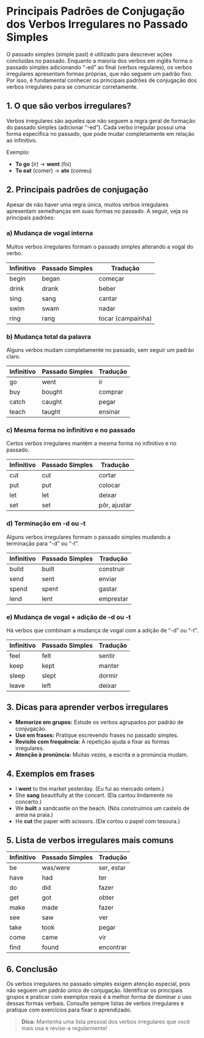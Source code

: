 
# Principais Padrões de Conjugação dos Verbos Irregulares no Passado Simples

O passado simples (simple past) é utilizado para descrever ações concluídas no passado. Enquanto a maioria dos verbos em inglês forma o passado simples adicionando “-ed” ao final (verbos regulares), os verbos irregulares apresentam formas próprias, que não seguem um padrão fixo. Por isso, é fundamental conhecer os principais padrões de conjugação dos verbos irregulares para se comunicar corretamente.

## 1. O que são verbos irregulares?

Verbos irregulares são aqueles que não seguem a regra geral de formação do passado simples (adicionar “-ed”). Cada verbo irregular possui uma forma específica no passado, que pode mudar completamente em relação ao infinitivo.

Exemplo:
- **To go** (ir) → **went** (foi)
- **To eat** (comer) → **ate** (comeu)

## 2. Principais padrões de conjugação

Apesar de não haver uma regra única, muitos verbos irregulares apresentam semelhanças em suas formas no passado. A seguir, veja os principais padrões:

### a) Mudança de vogal interna

Muitos verbos irregulares formam o passado simples alterando a vogal do verbo.

| Infinitivo | Passado Simples | Tradução   |
|------------|-----------------|------------|
| begin      | began           | começar    |
| drink      | drank           | beber      |
| sing       | sang            | cantar     |
| swim       | swam            | nadar      |
| ring       | rang            | tocar (campainha) |

### b) Mudança total da palavra

Alguns verbos mudam completamente no passado, sem seguir um padrão claro.

| Infinitivo | Passado Simples | Tradução   |
|------------|-----------------|------------|
| go         | went            | ir         |
| buy        | bought          | comprar    |
| catch      | caught          | pegar      |
| teach      | taught          | ensinar    |

### c) Mesma forma no infinitivo e no passado

Certos verbos irregulares mantêm a mesma forma no infinitivo e no passado.

| Infinitivo | Passado Simples | Tradução   |
|------------|-----------------|------------|
| cut        | cut             | cortar     |
| put        | put             | colocar    |
| let        | let             | deixar     |
| set        | set             | pôr, ajustar|

### d) Terminação em -d ou -t

Alguns verbos irregulares formam o passado simples mudando a terminação para “-d” ou “-t”.

| Infinitivo | Passado Simples | Tradução   |
|------------|-----------------|------------|
| build      | built           | construir  |
| send       | sent            | enviar     |
| spend      | spent           | gastar     |
| lend       | lent            | emprestar  |

### e) Mudança de vogal + adição de -d ou -t

Há verbos que combinam a mudança de vogal com a adição de “-d” ou “-t”.

| Infinitivo | Passado Simples | Tradução   |
|------------|-----------------|------------|
| feel       | felt            | sentir     |
| keep       | kept            | manter     |
| sleep      | slept           | dormir     |
| leave      | left            | deixar     |

## 3. Dicas para aprender verbos irregulares

- **Memorize em grupos:** Estude os verbos agrupados por padrão de conjugação.
- **Use em frases:** Pratique escrevendo frases no passado simples.
- **Revisite com frequência:** A repetição ajuda a fixar as formas irregulares.
- **Atenção à pronúncia:** Muitas vezes, a escrita e a pronúncia mudam.

## 4. Exemplos em frases

- I **went** to the market yesterday. (Eu fui ao mercado ontem.)
- She **sang** beautifully at the concert. (Ela cantou lindamente no concerto.)
- We **built** a sandcastle on the beach. (Nós construímos um castelo de areia na praia.)
- He **cut** the paper with scissors. (Ele cortou o papel com tesoura.)

## 5. Lista de verbos irregulares mais comuns

| Infinitivo | Passado Simples | Tradução   |
|------------|-----------------|------------|
| be         | was/were        | ser, estar |
| have       | had             | ter        |
| do         | did             | fazer      |
| get        | got             | obter      |
| make       | made            | fazer      |
| see        | saw             | ver        |
| take       | took            | pegar      |
| come       | came            | vir        |
| find       | found           | encontrar  |

## 6. Conclusão

Os verbos irregulares no passado simples exigem atenção especial, pois não seguem um padrão único de conjugação. Identificar os principais grupos e praticar com exemplos reais é a melhor forma de dominar o uso dessas formas verbais. Consulte sempre listas de verbos irregulares e pratique com exercícios para fixar o aprendizado.

> **Dica:** Mantenha uma lista pessoal dos verbos irregulares que você mais usa e revise-a regularmente!

```
